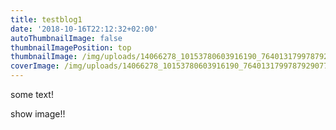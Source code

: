 ```yaml
---
title: testblog1
date: '2018-10-16T22:12:32+02:00'
autoThumbnailImage: false
thumbnailImagePosition: top
thumbnailImage: /img/uploads/14066278_10153780603916190_7640131799787929077_o.jpg
coverImage: /img/uploads/14066278_10153780603916190_7640131799787929077_o.jpg
---
```

some text!

show image!!
